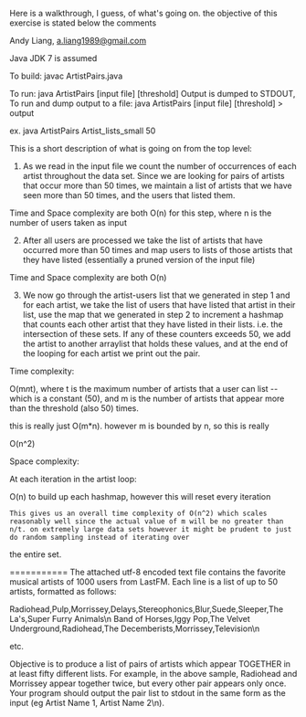 Here is a walkthrough, I guess, of what's going on. the objective of this exercise is stated below the comments

Andy Liang, a.liang1989@gmail.com

Java JDK 7 is assumed 

To build: javac ArtistPairs.java

To run: java ArtistPairs [input file] [threshold]
Output is dumped to STDOUT,
To run and dump output to a file: java ArtistPairs [input file] [threshold] > output

ex. java ArtistPairs Artist_lists_small 50


This is a short description of what is going on from the top level:
 
1) As we read in the input file we count the number of occurrences of each artist throughout the data set.
Since we are looking for pairs of artists that occur more than 50 times, we maintain a list of artists that
we have seen more than 50 times, and the users that listed them.

Time and Space complexity are both O(n) for this step, where n is the number of users taken as input

2) After all users are processed we take the list of artists that have occurred more than 50 times and map users
to lists of those artists that they have listed (essentially a pruned version of the input file) 
 
Time and Space complexity are both O(n)

3) We now go through the artist-users list that we generated in step 1 and for each artist, we take the list of users
that have listed that artist in their list, use the map that we generated in step 2 to increment a hashmap that counts 
each other artist that they have listed in their lists. i.e. the intersection of these sets. If any of these counters
exceeds 50, we add the artist to another arraylist that holds these values, and at the end of the looping for each artist
we print out the pair.
    
Time complexity: 

O(m*n*t), where t is the maximum number of artists that a user can list -- which is a constant (50), and m 
is the number of artists that appear more than the threshold (also 50) times.

this is really just 
O(m*n). however m is bounded by n, so this is really

O(n^2)

Space complexity:

  At each iteration in the artist loop:
 
  O(n) to build up each hashmap, however this will reset every iteration

 	This gives us an overall time complexity of O(n^2) which scales reasonably well since the actual value of m will be no greater than
 	n/t. on extremely large data sets however it might be prudent to just do random sampling instead of iterating over
  the entire set.
  


===========
The attached utf-8 encoded text file contains the favorite musical artists of 1000 users from LastFM. Each line is a list of up to 50 artists, formatted as follows:

 

Radiohead,Pulp,Morrissey,Delays,Stereophonics,Blur,Suede,Sleeper,The La's,Super Furry Animals\n Band of Horses,Iggy Pop,The Velvet Underground,Radiohead,The Decemberists,Morrissey,Television\n

etc.

 

Objective is to produce a list of pairs of artists which appear TOGETHER in at least fifty different lists. For example, in the above sample, Radiohead and Morrissey appear together twice, but every other pair appears only once. Your program should output the pair list to stdout in the same form as the input (eg Artist Name 1, Artist Name 2\n).
